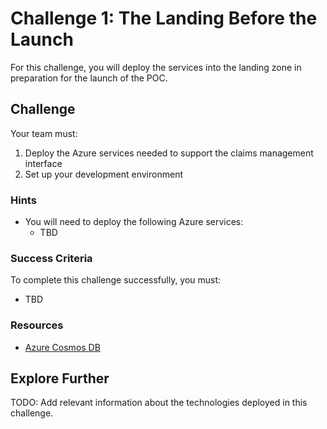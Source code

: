 # Challenge 1: The Landing Before the Launch

For this challenge, you will deploy the services into the landing zone in preparation for the launch of the POC.

## Challenge

Your team must:

1. Deploy the Azure services needed to support the claims management interface
2. Set up your development environment

### Hints

- You will need to deploy the following Azure services:
  - TBD

### Success Criteria

To complete this challenge successfully, you must:

- TBD

### Resources

- [Azure Cosmos DB](https://docs.microsoft.com/azure/cosmos-db/)

## Explore Further

TODO: Add relevant information about the technologies deployed in this challenge.
